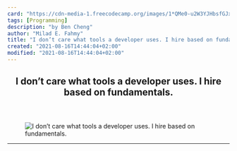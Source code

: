 ```yaml
---
card: "https://cdn-media-1.freecodecamp.org/images/1*QMe0-u2W3YJHbsfGJxAPtQ.jpeg"
tags: [Programming]
description: "by Ben Cheng"
author: "Milad E. Fahmy"
title: "I don’t care what tools a developer uses. I hire based on fundamentals."
created: "2021-08-16T14:44:04+02:00"
modified: "2021-08-16T14:44:04+02:00"
---
```

<div class="site-wrapper">
<main id="site-main" class="site-main outer">
<div class="inner">
<article class="post-full post tag-programming tag-startup tag-entrepreneurship tag-tech tag-life-lessons ">
<header class="post-full-header">
<h1 class="post-full-title">I don’t care what tools a developer uses. I hire based on fundamentals.</h1>
</header>
<figure class="post-full-image">
<picture>
<source media="(max-width: 700px)" sizes="1px" srcset="data:image/gif;base64,R0lGODlhAQABAIAAAAAAAP///yH5BAEAAAAALAAAAAABAAEAAAIBRAA7 1w">
<source media="(min-width: 701px)" sizes="(max-width: 800px) 400px,
(max-width: 1170px) 700px,
1400px" srcset="https://cdn-media-1.freecodecamp.org/images/1*QMe0-u2W3YJHbsfGJxAPtQ.jpeg 300w,
https://cdn-media-1.freecodecamp.org/images/1*QMe0-u2W3YJHbsfGJxAPtQ.jpeg 600w,
https://cdn-media-1.freecodecamp.org/images/1*QMe0-u2W3YJHbsfGJxAPtQ.jpeg 1000w,
https://cdn-media-1.freecodecamp.org/images/1*QMe0-u2W3YJHbsfGJxAPtQ.jpeg 2000w">
<img onerror="this.style.display='none'" src="https://cdn-media-1.freecodecamp.org/images/1*QMe0-u2W3YJHbsfGJxAPtQ.jpeg" alt="I don’t care what tools a developer uses. I hire based on fundamentals.">
</picture>
</figure>
<section class="post-full-content">
<div class="post-content medium-migrated-article">
</div>
<hr>
</section>
</article>
</div>
</main>
</div>
<!-- Google Tag Manager (noscript) -->
<!-- End Google Tag Manager (noscript) -->
